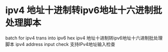 # ipv4 地址十进制转ipv6地址十六进制批处理脚本
batch for ipv4 trans into ipv6 hex
ipv4 地址十进制转ipv6地址十六进制批处理脚本
ipv4 address input check
支持IPv4地址输入检查

